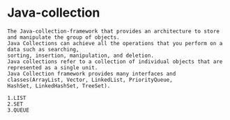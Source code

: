 # Java-collection
    The Java-collection-framework that provides an architecture to store and manipulate the group of objects.
    Java Collections can achieve all the operations that you perform on a data such as searching,
    sorting, insertion, manipulation, and deletion. 
    Java collections refer to a collection of individual objects that are represented as a single unit.
    Java Collection framework provides many interfaces and classes(ArrayList, Vector, LinkedList, PriorityQueue,
    HashSet, LinkedHashSet, TreeSet).
    
    1.LIST
    2.SET
    3.QUEUE
